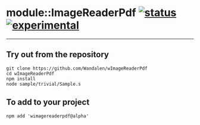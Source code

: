 
# module::ImageReaderPdf  [![status](https://github.com/Wandalen/wImageReaderPdf/workflows/publish/badge.svg)](https://github.com/Wandalen/wImageReaderPdf/actions?query=workflow%3Apublish) [![experimental](https://img.shields.io/badge/stability-experimental-orange.svg)](https://github.com/emersion/stability-badges#experimental)

___

## Try out from the repository
```
git clone https://github.com/Wandalen/wImageReaderPdf
cd wImageReaderPdf
npm install
node sample/trivial/Sample.s
```

## To add to your project
```
npm add 'wimagereaderpdf@alpha'
```




